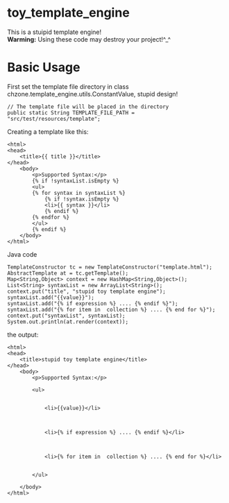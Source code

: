 # toy_template_engine
This is a stuipid template engine!    
**Warming:** Using these code may destroy your project!^_^

# Basic Usage 
First set the template file directory in class chzone.template_engine.utils.ConstantValue, stupid design!
```
// The template file will be placed in the directory
public static String TEMPLATE_FILE_PATH = "src/test/resources/template";
```
Creating a template like this:
```
<html>
<head>
	<title>{{ title }}</title>
</head>
	<body>
		<p>Supported Syntax:</p>
		{% if !syntaxList.isEmpty %}
		<ul>
		{% for syntax in syntaxList %}
			{% if !syntax.isEmpty %}
		    <li>{{ syntax }}</li>
		    {% endif %}
		{% endfor %}
		</ul>
		{% endif %}
	</body>
</html>
```
Java code 
```
TemplateConstructor tc = new TemplateConstructor("template.html");
AbstractTemplate at = tc.getTemplate();
Map<String,Object> context = new HashMap<String,Object>();
List<String> syntaxList = new ArrayList<String>();
context.put("title", "stupid toy template engine");
syntaxList.add("{{value}}");
syntaxList.add("{% if expression %} .... {% endif %}");
syntaxList.add("{% for item in  collection %} .... {% end for %}");
context.put("syntaxList", syntaxList);
System.out.println(at.render(context));
```
the output:
```
<html>
<head>
	<title>stupid toy template engine</title>
</head>
	<body>
		<p>Supported Syntax:</p>
		
		<ul>
		
			
		    <li>{{value}}</li>
		    
		
			
		    <li>{% if expression %} .... {% endif %}</li>
		    
		
			
		    <li>{% for item in  collection %} .... {% end for %}</li>
		    
		
		</ul>
		
	</body>
</html>


```
